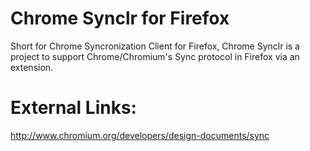 Chrome Synclr for Firefox
=========================

Short for Chrome Syncronization Client for Firefox, Chrome Synclr is a project to support Chrome/Chromium's Sync protocol in Firefox via an extension.

# External Links:
http://www.chromium.org/developers/design-documents/sync
